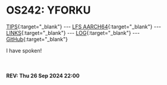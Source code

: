 ---
---

# OS242: YFORKU

[TIPS](TIPS/){:target="_blank"} --- [LFS AARCH64](LFS/){:target="_blank"} --- [LINKS](LINKS/){:target="_blank"} --- [LOG](TXT/mylog.txt){:target="_blank"} --- [GitHub](https://github.com/yforku/os242/){:target="_blank"}

I have spoken!

<br><b>
#### REV: Thu 26 Sep 2024 22:00
<br>
